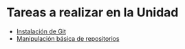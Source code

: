 # Tareas a realizar en la Unidad

 - [Instalación de Git](instalacion-git.md)
 - [Manipulación básica de repositorios](manipulacion-repositorios.md)